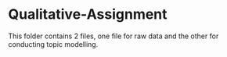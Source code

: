 # Qualitative-Assignment
This folder contains 2 files, one file for raw data and the other for conducting topic modelling.
